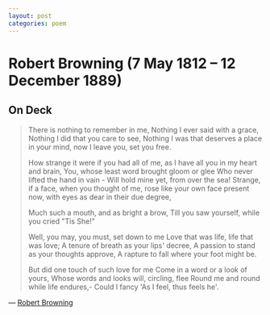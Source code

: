 ```yaml
---
layout: post
categories: poem
---
```


# Robert Browning (7 May 1812 – 12 December 1889)

## On Deck

> There is nothing to remember in me, Nothing I ever said with a grace, Nothing I did that you care to see, Nothing I was that deserves a place in your mind, now I leave you, set you free.
>
> How strange it were if you had all of me, as I have all you in my heart and brain, You, whose least word brought gloom or glee Who never lifted the hand in vain - Will hold mine yet, from over the sea! 
Strange, if a face, when you thought of me, rose like your own face present now, with eyes as dear in their due degree,
>
> Much such a mouth, and as bright a brow, Till you saw yourself, while you cried "Tis She!"
>
> Well, you may, you must, set down to me Love that was life, life that was love; A tenure of breath as your lips' decree, A passion to stand as your thoughts approve, A rapture to fall where your foot might be.
>
> But did one touch of such love for me Come in a word or a look of yours, Whose words and looks will, circling, flee Round me and round while life endures,- Could I fancy 'As I feel, thus feels he'.

&#8212; <a href="https://en.wikipedia.org/wiki/Robert_Browning">Robert Browning</a>
